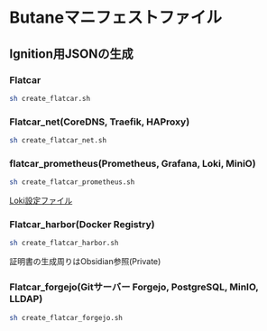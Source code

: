 # Butaneマニフェストファイル

## Ignition用JSONの生成

### Flatcar

```bash
sh create_flatcar.sh
```

### Flatcar_net(CoreDNS, Traefik, HAProxy)

```bash
sh create_flatcar_net.sh
```

### flatcar_prometheus(Prometheus, Grafana, Loki, MiniO)

```bash
sh create_flatcar_prometheus.sh
```

[Loki設定ファイル](https://github.com/Honekatsu/K-Loki)

### Flatcar_harbor(Docker Registry)

```bash
sh create_flatcar_harbor.sh
```

証明書の生成周りはObsidian参照(Private)

### Flatcar_forgejo(Gitサーバー Forgejo, PostgreSQL, MinIO, LLDAP)

```bash
sh create_flatcar_forgejo.sh
```
